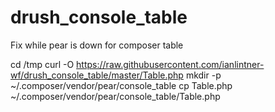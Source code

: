 # drush_console_table
Fix while pear is down for composer table

cd /tmp
curl -O https://raw.githubusercontent.com/ianlintner-wf/drush_console_table/master/Table.php
mkdir -p ~/.composer/vendor/pear/console_table
cp Table.php ~/.composer/vendor/pear/console_table/Table.php
